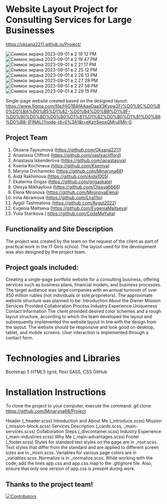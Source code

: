 # Website Layout Project for Consulting Services for Large Businesses
https://oksana2211.github.io/Project/

![Снимок экрана 2023-09-01 в 2 19 12 PM](https://github.com/Mmaryna68/Project/assets/119791149/2a697acb-d1c5-4d56-b278-80fcd35e6797)
![Снимок экрана 2023-09-01 в 2 19 47 PM](https://github.com/Mmaryna68/Project/assets/119791149/ef0375cf-5a31-4bf4-84e4-94eeed9667ca)
![Снимок экрана 2023-09-01 в 2 21 17 PM](https://github.com/Mmaryna68/Project/assets/119791149/c6a4cb0e-71a4-4667-ae6c-2dc05eb885fb)
![Снимок экрана 2023-09-01 в 2 25 12 PM](https://github.com/Mmaryna68/Project/assets/119791149/b8f6e320-9763-4150-8ccd-b7e4349cdbef)
![Снимок экрана 2023-09-01 в 2 26 13 PM](https://github.com/Mmaryna68/Project/assets/119791149/3ce02cd1-cc33-4aac-9f10-a284e46e4479)
![Снимок экрана 2023-09-01 в 2 27 28 PM](https://github.com/Mmaryna68/Project/assets/119791149/b815425d-4490-4328-83d3-1615b03ac4a0)
![Снимок экрана 2023-09-01 в 2 27 58 PM](https://github.com/Mmaryna68/Project/assets/119791149/c527aa8a-1442-4438-93ab-cb82fd0b1a2a)
![Снимок экрана 2023-09-01 в 2 29 15 PM](https://github.com/Mmaryna68/Project/assets/119791149/0ca57130-d7ac-4c1a-b897-aff3a4f88370)

Single-page website created based on the designed layout:
https://www.figma.com/file/HjG1BAfAAaeDaaX3Kvpw2F/%D0%9C%D0%B0%D0%BA%D0%B5%D1%82-%D0%B4%D0%BB%D1%8F-%D0%90%D0%BD%D0%B0%D1%81%D1%82%D0%B0%D1%81%D0%B8%D0%B8-(FINAL)?node-id=0%3A1&t=eKznSepsQMruIlMh-0.

## Project Team
1. Oksana Taysumova (https://github.com/Oksana2211)
2. Anastasia Clifford (https://github.com/nastyaclifford)
3. Anastasia Iskenderova (https://github.com/ianastasiya)
4. Ksenia Kochineva (https://github.com/Kseniva)
5. Maryna Ovcharenko (https://github.com/Mmaryna68)
6. Aida Rakhimova (https://github.com/Aida1005)
7. Ekaterina Grigas (https://github.com/grigaskate)
8. Olesya Mikhaylova (https://github.com/Olesya6666)
9. Elena Mironova (https://github.com/MironovaElena)
10. Irina Abramova (https://github.com/Lira11io)
11. Aygül Tashmatova (https://github.com/Aygul2022)
12. Evgenia Maltseva (https://github.com/EvgeniaMaltseva)
13. Yulia Starikova ( https://github.com/CodeMeYulia)

## Functionality and Site Description
The project was created by the team on the request of the client as part of practical work in the IT Girls school. The layout used for the development was also designed by the project team.

## Project goals included:

Creating a single-page portfolio website for a consulting business, offering services such as business plans, financial models, and business processes. The target audience was large companies with an annual turnover of over 450 million rubles (not individuals or sole proprietors).
The approximate website structure was planned to be:
Introduction
About the Owner
Mission
Services Provided
Collaboration Process
Industry Experience
Uniqueness
Contact Information
The client provided desired color schemes and a rough layout structure, according to which the team developed the layout and subsequently implemented the website layout in line with the design from the layout.
The website should be responsive and look good on desktop, tablet, and mobile screens.
User interaction is implemented through a contact form.

# Technologies and Libraries
Bootstrap 5
HTML5 (grid, flex)
SASS, CSS
GitHub

# Installation Instructions
To clone the project to your computer, execute the command:
git clone https://github.com/Mmaryna68/Project 

Header (_header.scss)
Introduction and About Me (_introduce.scss)
Mission (_mission-block.scss)
Services Description (_cards.scss, _main-services.scss)
Collaboration Steps (_divcontainer.scss)
Industry Experience (_main-industries.scss)
Why Me (_main-advantages.scss)
Footer (_footer.scss)
Styles for standard text styles on the page are in _root.scss. Text styles that differ from the standard and are applied to different screen sizes are in _mixin.scss. Variables for various page colors are in _variables.scss. Normalize is in _normalize.scss.
While working with the code, add the lines app.css and app.css.map to the .gitignore file. Also, ensure that only one version of app.css is present during work.
## Thanks to the project team! 

[![Contributors](https://contrib.rocks/image?repo=Oksana2211/Project)](https://github.com/Oksana2211/Project/graphs/contributors)
